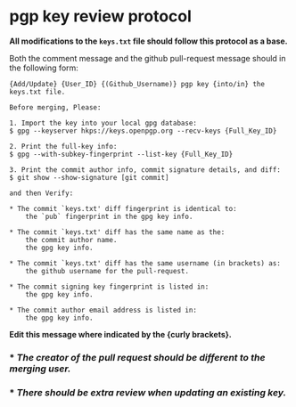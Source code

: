 # pgp key review protocol

**All modifications to the `keys.txt` file should follow this protocol as a base.**

Both the comment message and the github pull-request message should in the following form:

```
{Add/Update} {User_ID} {(Github_Username)} pgp key {into/in} the keys.txt file.

Before merging, Please:

1. Import the key into your local gpg database:
$ gpg --keyserver hkps://keys.openpgp.org --recv-keys {Full_Key_ID}

2. Print the full-key info:
$ gpg --with-subkey-fingerprint --list-key {Full_Key_ID}

3. Print the commit author info, commit signature details, and diff:
$ git show --show-signature [git commit]

and then Verify:

* The commit `keys.txt' diff fingerprint is identical to:
    the `pub` fingerprint in the gpg key info.

* The commit `keys.txt' diff has the same name as the:
    the commit author name.
    the gpg key info.

* The commit `keys.txt' diff has the same username (in brackets) as:
    the github username for the pull-request.

* The commit signing key fingerprint is listed in:
    the gpg key info.

* The commit author email address is listed in:
    the gpg key info.
```
**Edit this message where indicated by the {curly brackets}.**

### * *The creator of the pull request should be different to the merging user.*

### * *There should be extra review when updating an existing key.*
